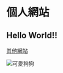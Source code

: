 # 個人網站

## Hello World!!

[其他網站](https://bing-yu.blogspot.com/) 

![可愛狗狗](https://images.pexels.com/photos/257540/pexels-photo-257540.jpeg)
